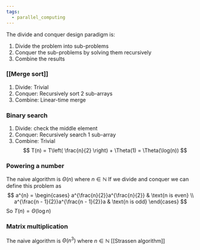 ```yaml
---
tags:
  - parallel_computing
---
```

The divide and conquer design paradigm is:
1) Divide the problem into sub-problems
2) Conquer the sub-problems by solving them recursively
3) Combine the results
### [[Merge sort]]

1) Divide: Trivial
2) Conquer: Recursively sort $2$ sub-arrays
3) Combine: Linear-time merge
### Binary search

1) Divide: check the middle element
2) Conquer: Recursively search $1$ sub-array
3) Combine: Trivial
$$
T(n) = T\left( \frac{n}{2} \right) + \Theta(1) = \Theta(\log(n))
$$
### Powering a number

The naive algorithm is $\Theta(n)$ where $n \in \mathbb N$
If we divide and conquer we can define this problem as
$$
a^{n} = \begin{cases}
a^{\frac{n}{2}}a^{\frac{n}{2}}  & \text{n is even} \\
a^{\frac{n - 1}{2}}a^{\frac{n - 1}{2}}a  & \text{n is odd}
\end{cases}
$$
So $T(n) = \Theta(\log n)$
### Matrix multiplication

The naive algorithm is $\Theta(n^{3})$ where $n \in \mathbb N$
[[Strassen algorithm]]